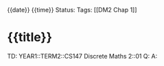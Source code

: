 {{date}} {{time}}
Status: 
Tags: [[DM2 Chap 1]]
# {{title}}

TD: YEAR1::TERM2::CS147 Discrete Maths 2::01 
Q: 
A: 